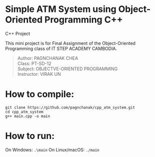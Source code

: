 # Simple ATM System using Object-Oriented Programming C++
C++ Project

This mini project is for Final Assignment of the Object-Oriented Programming class of IT STEP ACADEMY CAMBODIA.

> Author: PAGNCHANAK CHEA \
> Class: PT-SD-12 \
> Subject: OBJECTVE-ORIENTED PROGRAMMING \
> Instructor: VIRAK UN

# How to compile:
`git clone https://github.com/pagnchanak/cpp_atm_system.git` \
`cd cpp_atm_system` \
`g++ main.cpp -o main`

# How to run:
On Windows: `.\main`
On Linux/macOS: `./main`
